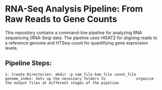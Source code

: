 # RNA-Seq Analysis Pipeline: From Raw Reads to Gene Counts
This repository contains a command-line pipeline for analyzing RNA sequencing (RNA-Seq) data. The pipeline uses HISAT2 for aligning reads to a reference genome and HTSeq-count for quantifying gene expression levels.

## Pipeline Steps:

    1. Create Directories: mkdir -p sam_file bam_file count_file genome_index: Sets up the necessary folders to              organize the output files at different stages of the pipeline.
